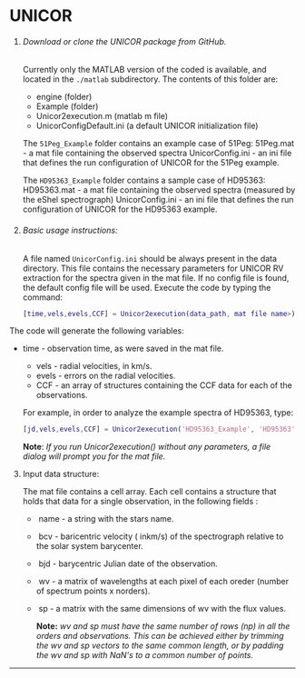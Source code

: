UNICOR
=========================



1. ###### Download or clone the UNICOR package from GitHub. 

   Currently only the MATLAB version of the coded is available, and located in the `./matlab` subdirectory.  The contents of this folder are: 

   - engine (folder)
   - Example (folder)
   - Unicor2execution.m (matlab m file)
   - UnicorConfigDefault.ini (a default UNICOR initialization file)

   

   The `51Peg_Example` folder contains an example case of 51Peg:
   	51Peg.mat - a mat file containing the observed spectra 
   	UnicorConfig.ini - an ini file that defines the run configuration of UNICOR for the 51Peg example.

   The `HD95363_Example` folder contains a sample case of HD95363:
   	HD95363.mat - a mat file containing the observed spectra (measured by the eShel spectrograph)
   	UnicorConfig.ini - an ini file that defines the run configuration of UNICOR for the HD95363 example.

   

2. ###### Basic usage instructions:

   A file named `UnicorConfig.ini` should be always present in the data directory. This file contains the necessary parameters for UNICOR RV extraction for the spectra given in the mat file. If no config file is found, the default config file will be used.  Execute the code by typing the command:

   ```matlab
   [time,vels,evels,CCF] = Unicor2execution(data_path, mat file name>)
   ```

   
The code will generate the following variables:
   
- time - observation time, as were saved in the mat file.
   - vels - radial velocities, in km/s.
   - evels - errors on the radial velocities.
   - CCF - an array of structures containing the CCF  data for each of the observations.
   
   
   
   For example, in order to analyze the example spectra of HD95363, type:
   
   ```matlab
   [jd,vels,evels,CCF] = Unicor2execution('HD95363_Example', 'HD95363')
   ```
   
   **Note**: *If you run Unicor2execution() without any parameters, a file dialog will prompt you for the mat file.*



3. Input data structure:

   The mat file contains a cell array. Each cell contains a structure that holds that data for a single observation, in the following fields : 

   - ​	name - a string with the stars name.

   - ​	bcv - baricentric velocity ( inkm/s) of the spectrograph relative to the solar system barycenter.

   - ​	bjd - barycentric Julian date of the observation. 

   - ​	wv - a matrix of wavelengths at each pixel of each oreder (number of spectrum points x norders). 

   - ​	sp - a matrix with the same dimensions of wv with the flux values.

     **Note:** *wv and sp must have the same number of rows (np) in all the orders and observations.*
     *This can be achieved either by trimming the  wv and sp vectors to the same common length, or by padding the wv and sp with NaN's to a common number of points.*
     


------

